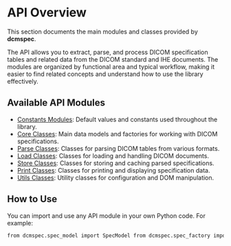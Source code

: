 # API Overview

This section documents the main modules and classes provided by **dcmspec**.

The API allows you to extract, parse, and process DICOM specification tables and related data from the DICOM standard and IHE documents. The modules are organized by functional area and typical workflow, making it easier to find related concepts and understand how to use the library effectively.

## Available API Modules

- [Constants Modules](service_attribute_defaults.md): Default values and constants used throughout the library.
- [Core Classes](spec_model.md): Main data models and factories for working with DICOM specifications.
- [Parse Classes](spec_parser.md): Classes for parsing DICOM tables from various formats.
- [Load Classes](doc_handler.md): Classes for loading and handling DICOM documents.
- [Store Classes](spec_store.md): Classes for storing and caching parsed specifications.
- [Print Classes](spec_printer.md): Classes for printing and displaying specification data.
- [Utils Classes](config.md): Utility classes for configuration and DOM manipulation.

## How to Use

You can import and use any API module in your own Python code. For example:

```bash
from dcmspec.spec_model import SpecModel from dcmspec.spec_factory import SpecFactory
```
